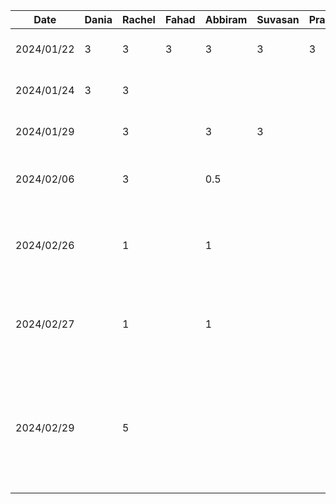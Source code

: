 | Date       | Dania | Rachel | Fahad | Abbiram | Suvasan | Pranavan | Task                                                          |
|------------|-------|--------|-------|---------|---------|----------|---------------------------------------------------------------|
| 2024/01/22 | 3     | 3      | 3     | 3       | 3       | 3        | Discussed D1,Setup Github                                     |
| 2024/01/24 | 3     | 3      |       |         |         |          | Worked on D1 Proposal Document                                |
| 2024/01/29 |       | 3      |       | 3       | 3       |          | Finished D1 Proposal Document                                 |
| 2024/02/06 |       | 3      |       | 0.5     |         |          | Worked on D2 Buddy Team Evaluation                            |
| 2024/02/26 |       |1       |       | 1       |         |          | Discussed features, brainstormed work items and divided tasks |
| 2024/02/27 |       |1       |       | 1       |         |          | Created structure with MVVM design pattern for features       |
| 2024/02/29 |       |5     |  |    |     |     | Created features for home screen and design home screen components, finished d3 report for home screen section|
